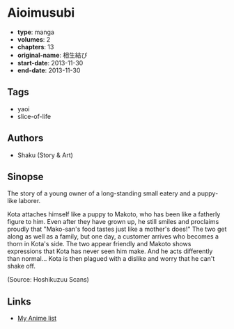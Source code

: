 # Aioimusubi

-   **type**: manga
-   **volumes**: 2
-   **chapters**: 13
-   **original-name**: 相生結び
-   **start-date**: 2013-11-30
-   **end-date**: 2013-11-30

## Tags

-   yaoi
-   slice-of-life

## Authors

-   Shaku (Story & Art)

## Sinopse

The story of a young owner of a long-standing small eatery and a puppy-like laborer.

Kota attaches himself like a puppy to Makoto, who has been like a fatherly figure to him. Even after they have grown up, he still smiles and proclaims proudly that "Mako-san's food tastes just like a mother's does!" The two get along as well as a family, but one day, a customer arrives who becomes a thorn in Kota's side. The two appear friendly and Makoto shows expressions that Kota has never seen him make. And he acts differently than normal... Kota is then plagued with a dislike and worry that he can't shake off.

(Source: Hoshikuzuu Scans)

## Links

-   [My Anime list](https://myanimelist.net/manga/88340/Aioimusubi)
